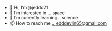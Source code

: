- 👋 Hi, I’m @jeddo21
- 👀 I’m interested in ... space
- 🌱 I’m currently learning ...science
- 📫 How to reach me ...jedddevlin65@gmail.com 


